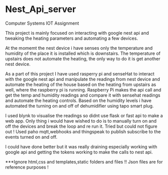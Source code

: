 # Nest_Api_server
Computer Systems IOT Assignment

This project is mainly focused on interacting with google nest api and tweaking the heating parameters and automating a few devices.

At the momemt the nest device i have senses only the temperature and humidity of the place it is installed which is downstairs. The temperature of upstairs does not automate the heating,
the only way to do it is get another nest device.

As a part of this project I have used rasperry pi and senseHat to interact with the google nest api and manipulate the readings from nest device and automate the heating of the house
based on the heating from upstairs as well, where the raspberry pi is running. 
Raspberry Pi makes the api call and get the temp and humidity readings and compare it with sensehat readings and automate the heating controls. Based on the humidity levels i have 
automated the turning on and off of dehumidifier using tapo smart plug.

I used blynk to visualise the readings so didnt use flask or fast api to make a web app. Only thing i would have wished to do is to manually turn on and off the devices and break the
loop and re run it. Tried but could not figure out ! 
Used paho mqtt,webhooks and thingspeak to publish subscribe to the events turned on and off.

I could have done better but it was really draining especially working with google api and getting the tokens working to make the calls to nest api. 

***Ignore html,css and templates,static folders and files !!  Json files are for reference purposes !
